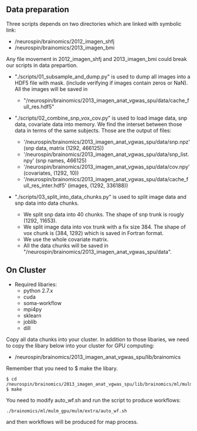 Data preparation
----------------

Three scripts depends on two directories which are linked with symbolic link:

* /neurospin/brainomics/2012_imagen_shfj
* /neurospin/brainomics/2013_imagen_bmi

Any file movement in 2012_imagen_shfj and 2013_imagen_bmi could break our scripts in data prepartion.

* "./scripts/01_subsample_and_dump.py" is used to dump all images into a HDF5 file with mask. (include verifying if images contain zeros or NaN). All the images will be saved in 
    * "/neurospin/brainomics/2013_imagen_anat_vgwas_spu/data/cache_full_res.hdf5"

* "./scripts/02_combine_snp_vox_cov.py" is used to load image data, snp data, covariate data into memory. We find the interset between those data in terms of the same subjects. Those are the output of files:
    * '/neurospin/brainomics/2013_imagen_anat_vgwas_spu/data/snp.npz' (snp data, matrix (1292, 466125))
    * '/neurospin/brainomics/2013_imagen_anat_vgwas_spu/data/snp_list.npy' (snp names, 466125)
    * '/neurospin/brainomics/2013_imagen_anat_vgwas_spu/data/cov.npy' (covariates, (1292, 10))
    * '/neurospin/brainomics/2013_imagen_anat_vgwas_spu/data/cache_full_res_inter.hdf5' (images, (1292, 336188))

* "./scripts/03_split_into_data_chunks.py" is used to split image data and snp data into data chunks.

    * We split snp data into 40 chunks. The shape of snp trunk is rougly (1292, 11653).
    * We split image data into vox trunk with a fix size 384. The shape of vox chunk is (384, 1292) which is saved in Fortran format.
    * We use the whole covariate matrix.
    * All the data chunks will be saved in "/neurospin/brainomics/2013_imagen_anat_vgwas_spu/data".

On Cluster
----------
* Required libaries:
    * python 2.7.x
    * cuda
    * soma-workflow
    * mpi4py
    * sklearn
    * joblib
    * dill

Copy all data chunks into your cluster. In addition to those libaries, we need to copy the libary below into your cluster for GPU computing:

* /neurospin/brainomics/2013_imagen_anat_vgwas_spu/lib/brainomics

Remember that you need to $ make the libary.

```
$ cd /neurospin/brainomics/2013_imagen_anat_vgwas_spu/lib/brainomics/ml/mulm_gpu/mulm
$ make
```

You need to modify auto_wf.sh and run the script to produce workflows: 
```
./brainomics/ml/mulm_gpu/mulm/extra/auto_wf.sh
```

and then workflows will be produced for map process.




